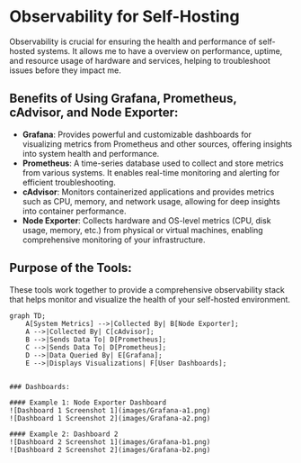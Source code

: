 # Observability for Self-Hosting

Observability is crucial for ensuring the health and performance of self-hosted systems. It allows me to have a overview on performance, uptime, and resource usage of hardware and services, helping to troubleshoot issues before they impact me.

## Benefits of Using Grafana, Prometheus, cAdvisor, and Node Exporter:

- **Grafana**: Provides powerful and customizable dashboards for visualizing metrics from Prometheus and other sources, offering insights into system health and performance.
- **Prometheus**: A time-series database used to collect and store metrics from various systems. It enables real-time monitoring and alerting for efficient troubleshooting.
- **cAdvisor**: Monitors containerized applications and provides metrics such as CPU, memory, and network usage, allowing for deep insights into container performance.
- **Node Exporter**: Collects hardware and OS-level metrics (CPU, disk usage, memory, etc.) from physical or virtual machines, enabling comprehensive monitoring of your infrastructure.

## Purpose of the Tools:
These tools work together to provide a comprehensive observability stack that helps monitor and visualize the health of your self-hosted environment.

```mermaid
graph TD;
    A[System Metrics] -->|Collected By| B[Node Exporter];
    A -->|Collected By| C[cAdvisor];
    B -->|Sends Data To| D[Prometheus];
    C -->|Sends Data To| D[Prometheus];
    D -->|Data Queried By| E[Grafana];
    E -->|Displays Visualizations| F[User Dashboards];


### Dashboards:

#### Example 1: Node Exporter Dashboard
![Dashboard 1 Screenshot 1](images/Grafana-a1.png)
![Dashboard 1 Screenshot 2](images/Grafana-a2.png)

#### Example 2: Dashboard 2
![Dashboard 2 Screenshot 1](images/Grafana-b1.png)
![Dashboard 2 Screenshot 2](images/Grafana-b2.png)


